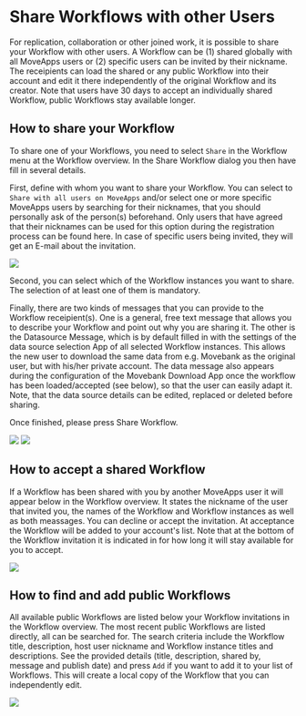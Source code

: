 # Share Workflows with other Users

For replication, collaboration or other joined work, it is possible to share your Workflow with other users. A Workflow can be (1) shared globally with all MoveApps users or (2) specific users can be invited by their nickname. The receipients can load the shared or any public Workflow into their account and edit it there independently of the original Workflow and its creator. Note that users have 30 days to accept an individually shared Workflow, public Workflows stay available longer.

## How to share your Workflow

To share one of your Workflows, you need to select `Share` in the Workflow menu at the Workflow overview. In the Share Workflow dialog you then have fill in several details.

First, define with whom you want to share your Workflow. You can select to `Share with all users on MoveApps` and/or select one or more specific MoveApps users by searching for their nicknames, that you should personally ask of the person(s) beforehand. Only users that have agreed that their nicknames can be used for this option during the registration process can be found here. In case of specific users being invited, they will get an E-mail about the invitation.

![](../files/allow_profile_discov.png)

Second, you can select which of the Workflow instances you want to share. The selection of at least one of them is mandatory.

Finally, there are two kinds of messages that you can provide to the Workflow receipient(s). One is a general, free text message that allows you to describe your Workflow and point out why you are sharing it. The other is the Datasource Message, which is by default filled in with the settings of the data source selection App of all selected Workflow instances. This allows the new user to download the same data from e.g. Movebank as the original user, but with his/her private account. The data message also appears during the configuration of the Movebank Download App once the workflow has been loaded/accepted (see below), so that the user can easily adapt it. Note, that the data source details can be edited, replaced or deleted before sharing.

Once finished, please press Share Workflow.

![](../files/Share_WF.png)
![](../files/Share_WF2.png)

## How to accept a shared Workflow

If a Workflow has been shared with you by another MoveApps user it will appear below in the Workflow overview. It states the nickname of the user that invited you, the names of the Workflow and Workflow instances as well as both meassages. You can decline or accept the invitation. At acceptance the Workflow will be added to your account's list. Note that at the bottom of the Workflow invitation it is indicated in for how long it will stay available for you to accept. 

![](../files/Share_invite.png)

## How to find and add public Workflows

All available public Workflows are listed below your Workflow invitations in the Workflow overview. The most recent public Workflows are listed directly, all can be searched for. The search criteria include the Workflow title, description, host user nickname and Workflow instance titles and descriptions.  See the provided details (title, description, shared by, message and publish date) and press `Add` if you want to add it to your list of Workflows. This will create a local copy of the Workflow that you can independently edit.

![](../files/Share_public.png)



